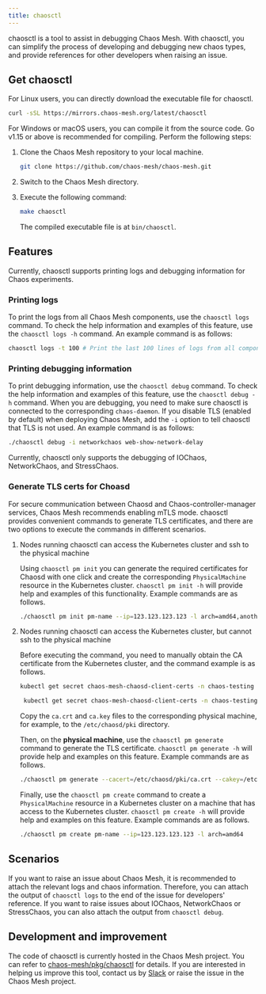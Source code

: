 ```yaml
---
title: chaosctl
---
```


chaosctl is a tool to assist in debugging Chaos Mesh. With chaosctl, you can simplify the process of developing and debugging new chaos types, and provide references for other developers when raising an issue.

## Get chaosctl

For Linux users, you can directly download the executable file for chaosctl.

```bash
curl -sSL https://mirrors.chaos-mesh.org/latest/chaosctl
```

For Windows or macOS users, you can compile it from the source code. Go v1.15 or above is recommended for compiling. Perform the following steps:

1. Clone the Chaos Mesh repository to your local machine.

   ```bash
   git clone https://github.com/chaos-mesh/chaos-mesh.git
   ```

2. Switch to the Chaos Mesh directory.

3. Execute the following command:

   ```bash
   make chaosctl
   ```

   The compiled executable file is at `bin/chaosctl`.

## Features

Currently, chaosctl supports printing logs and debugging information for Chaos experiments.

### Printing logs

To print the logs from all Chaos Mesh components, use the `chaosctl logs` command. To check the help information and examples of this feature, use the `chaosctl logs -h` command. An example command is as follows:

```bash
chaosctl logs -t 100 # Print the last 100 lines of logs from all components
```

### Printing debugging information

To print debugging information, use the `chaosctl debug` command. To check the help information and examples of this feature, use the `chaosctl debug -h` command. When you are debugging, you need to make sure chaosctl is connected to the corresponding `chaos-daemon`. If you disable TLS (enabled by default) when deploying Chaos Mesh, add the `-i` option to tell chaosctl that TLS is not used. An example command is as follows:

```bash
./chaosctl debug -i networkchaos web-show-network-delay
```

Currently, chaosctl only supports the debugging of IOChaos, NetworkChaos, and StressChaos.

### Generate TLS certs for Choasd

For secure communication between Chaosd and Chaos-controller-manager services, Chaos Mesh recommends enabling mTLS mode. chaosctl provides convenient commands to generate TLS certificates, and there are two options to execute the commands in different scenarios.

1. Nodes running chaosctl can access the Kubernetes cluster and ssh to the physical machine

   Using `chaosctl pm init` you can generate the required certificates for Chaosd with one click and create the corresponding `PhysicalMachine` resource in the Kubernetes cluster. `chaosctl pm init -h` will provide help and examples of this functionality. Example commands are as follows.

   ```bash
   ./chaosctl pm init pm-name --ip=123.123.123.123 -l arch=amd64,anotherkey=value
   ```

2. Nodes running chaosctl can access the Kubernetes cluster, but cannot ssh to the physical machine

   Before executing the command, you need to manually obtain the CA certificate from the Kubernetes cluster, and the command example is as follows.

   ```bash
   kubectl get secret chaos-mesh-chaosd-client-certs -n chaos-testing -o "jsonpath={.data['ca\.crt']}" | base64 -d > ca.crt

    kubectl get secret chaos-mesh-chaosd-client-certs -n chaos-testing -o "jsonpath={.data['ca\.key']}" | base64 -d> ca.key
   ```

   Copy the `ca.crt` and `ca.key` files to the corresponding physical machine, for example, to the `/etc/chaosd/pki` directory.
   
   Then, on the **physical machine**, use the `chaosctl pm generate` command to generate the TLS certificate. `chaosctl pm generate -h` will provide help and examples on this feature. Example commands are as follows.

   ```bash
   ./chaosctl pm generate --cacert=/etc/chaosd/pki/ca.crt --cakey=/etc/chaosd/pki/ca.key
   ```

   Finally, use the `chaosctl pm create` command to create a `PhysicalMachine` resource in a Kubernetes cluster on a machine that has access to the Kubernetes cluster. `chaosctl pm create -h` will provide help and examples on this feature. Example commands are as follows.

   ```bash
   ./chaosctl pm create pm-name --ip=123.123.123.123 -l arch=amd64
   ```

## Scenarios

If you want to raise an issue about Chaos Mesh, it is recommended to attach the relevant logs and chaos information. Therefore, you can attach the output of `chaosctl logs` to the end of the issue for developers' reference. If you want to raise issues about IOChaos, NetworkChaos or StressChaos, you can also attach the output from `chaosctl debug`.

## Development and improvement

The code of chaosctl is currently hosted in the Chaos Mesh project. You can refer to [chaos-mesh/pkg/chaosctl](https://github.com/chaos-mesh/chaos-mesh/tree/master/pkg/chaosctl) for details. If you are interested in helping us improve this tool, contact us by [Slack](https://cloud-native.slack.com/archives/C0193VAV272) or raise the issue in the Chaos Mesh project.

